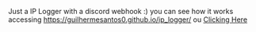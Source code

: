 Just a IP Logger with a discord webhook :) you can see how it works accessing https://guilhermesantos0.github.io/ip_logger/ ou <a href="https://guilhermesantos0.github.io/ip_logger/">Clicking Here</a> 
